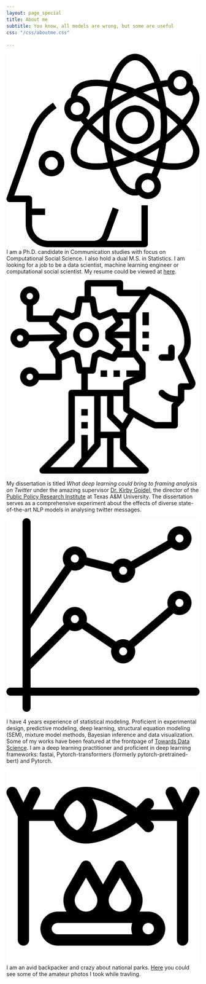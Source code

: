```yaml
---
layout: page_special
title: About me
subtitle: You know, all models are wrong, but some are useful
css: "/css/aboutme.css"

---
```

<head>
  <link rel="stylesheet" href="scss_icon.css">
</head>


<div id="aboutme-section">

<p class="about-text">
<img class = "external-icon" src="/img/brain.svg" alt="image">
<!--<span href="/img/function.png" class="about-icon"> </span>-->
I am a Ph.D. candidate in Communication studies with focus on Computational Social Science.  I also hold a dual M.S. in Statistics. I am looking for a job to be a data scientist, machine learning engineer or computational social scientist. My resume could be viewed at <a href = "/resume" target="_blank">here</a>.
</p>

<p class="about-text">
<img class = "external-icon" src="/img/ai.svg" alt="image">

My dissertation is titled <i>What deep learning could bring to framing analysis on Twitter</i> under the amazing supervisor <a href = "https://comm.tamu.edu/kirby-goidel/" target="_blank">Dr. Kirby Goidel</a>, the director of the <a href = "https://ppri.tamu.edu/" target="_blank">Public Policy Research Institute</a> at Texas A&M University. The dissertation serves as a comprehensive experiment about the effects of diverse state-of-the-art NLP models in analysing twitter messages.
</p>

<p class="about-text">
<img class = "external-icon" src="/img/stats.svg" alt="image">

 I have 4 years experience of statistical modeling. Proficient in experimental design, predictive modeling, deep learning, structural equation modeling (SEM), mixture model methods, Bayesian inference and data visualization. Some of my works have been featured at the frontpage of <a href = "https://towardsdatascience.com/@davidzhao_25439/">Towards Data Science</a>. I am a deep learning practitioner and proficient in deep learning frameworks: fastai, Pytorch-transformers (formerly pytorch-pretrained-bert) and Pytorch. 
</p>


<p class="about-text">
<img class = "external-icon" src="/img/bonfire.svg" alt="image">
I am an avid backpacker and crazy about national parks. <a href = "https://davidykzhao.github.io/lens-page/">Here</a> you could see some of the amateur photos I took while travling.
</p>

<br>




</div>








